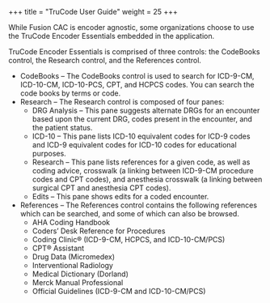 +++
title = "TruCode User Guide"
weight = 25
+++

While Fusion CAC is encoder agnostic, some organizations choose to use the TruCode Encoder Essentials embedded in the application. 

TruCode Encoder Essentials is comprised of three controls: the CodeBooks control, the Research control, and the References control. 

- CodeBooks – The CodeBooks control is used to search for ICD-9-CM, ICD-10-CM, ICD-10-PCS, CPT, and HCPCS codes. You can search the code books by terms or code.
- Research – The Research control is composed of four panes:
  - DRG Analysis – This pane suggests alternate DRGs for an encounter based upon the current DRG, codes present in the encounter, and the patient status.
  - ICD-10 – This pane lists ICD-10 equivalent codes for ICD-9 codes and ICD-9 equivalent codes for ICD-10 codes for educational purposes.
  - Research – This pane lists references for a given code, as well as coding advice, crosswalk (a linking between ICD-9-CM procedure codes and CPT codes), and anesthesia crosswalk (a linking between surgical CPT and anesthesia CPT codes).
  - Edits – This pane shows edits for a coded encounter.
- References – The References control contains the following references which can be searched, and some of which can also be browsed.
  - AHA Coding Handbook
  - Coders’ Desk Reference for Procedures
  - Coding Clinic® (ICD-9-CM, HCPCS, and ICD-10-CM/PCS)
  - CPT® Assistant
  - Drug Data (Micromedex)
  - Interventional Radiology
  - Medical Dictionary (Dorland)
  - Merck Manual Professional
  - Official Guidelines (ICD-9-CM and ICD-10-CM/PCS)
